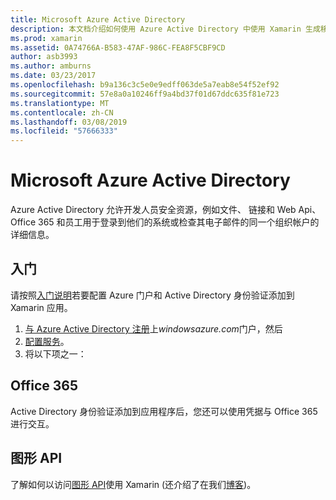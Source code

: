 ```yaml
---
title: Microsoft Azure Active Directory
description: 本文档介绍如何使用 Azure Active Directory 中使用 Xamarin 生成移动应用程序的用户进行身份验证。
ms.prod: xamarin
ms.assetid: 0A74766A-B583-47AF-986C-FEA8F5CBF9CD
author: asb3993
ms.author: amburns
ms.date: 03/23/2017
ms.openlocfilehash: b9a136c3c5e0e9edff063de5a7eab8e54f52ef92
ms.sourcegitcommit: 57e8a0a10246ff9a4bd37f01d67ddc635f81e723
ms.translationtype: MT
ms.contentlocale: zh-CN
ms.lasthandoff: 03/08/2019
ms.locfileid: "57666333"
---
```

# <a name="microsoft-azure-active-directory"></a>Microsoft Azure Active Directory


Azure Active Directory 允许开发人员安全资源，例如文件、 链接和 Web Api、 Office 365 和员工用于登录到他们的系统或检查其电子邮件的同一个组织帐户的详细信息。

## <a name="getting-started"></a>入门

请按照[入门说明](~/cross-platform/data-cloud/active-directory/get-started/index.md)若要配置 Azure 门户和 Active Directory 身份验证添加到 Xamarin 应用。

1. [与 Azure Active Directory 注册](~/cross-platform/data-cloud/active-directory/get-started/register.md)上*windowsazure.com*门户，然后
2. [配置服务](~/cross-platform/data-cloud/active-directory/get-started/configure.md)。
3. 将以下项之一：

## <a name="office-365"></a>Office 365

Active Directory 身份验证添加到应用程序后，您还可以使用凭据与 Office 365 进行交互。

## <a name="graph-api"></a>图形 API

了解如何以访问[图形 API](~/cross-platform/data-cloud/active-directory/graph.md)使用 Xamarin (还介绍了在我们[博客](https://blog.xamarin.com/authenticate-xamarin-mobile-apps-using-azure-active-directory/))。

